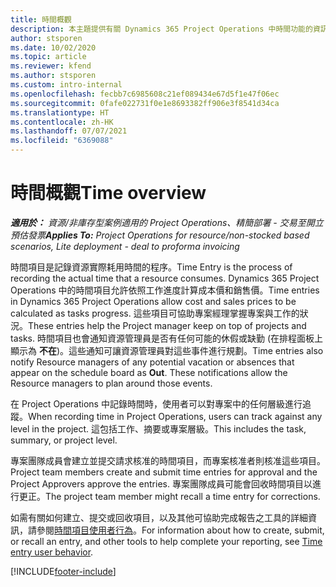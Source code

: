 ```yaml
---
title: 時間概觀
description: 本主題提供有關 Dynamics 365 Project Operations 中時間功能的資訊。
author: stsporen
ms.date: 10/02/2020
ms.topic: article
ms.reviewer: kfend
ms.author: stsporen
ms.custom: intro-internal
ms.openlocfilehash: fecbb7c6985608c21ef089434e67d5f1e47f06ec
ms.sourcegitcommit: 0fafe022731f0e1e8693382ff906e3f8541d34ca
ms.translationtype: HT
ms.contentlocale: zh-HK
ms.lasthandoff: 07/07/2021
ms.locfileid: "6369088"
---
```

# <a name="time-overview"></a><span data-ttu-id="851b1-103">時間概觀</span><span class="sxs-lookup"><span data-stu-id="851b1-103">Time overview</span></span>

<span data-ttu-id="851b1-104">_**適用於：** 資源/非庫存型案例適用的 Project Operations、精簡部署 - 交易至開立預估發票_</span><span class="sxs-lookup"><span data-stu-id="851b1-104">_**Applies To:** Project Operations for resource/non-stocked based scenarios, Lite deployment - deal to proforma invoicing_</span></span>

<span data-ttu-id="851b1-105">時間項目是記錄資源實際耗用時間的程序。</span><span class="sxs-lookup"><span data-stu-id="851b1-105">Time Entry is the process of recording the actual time that a resource consumes.</span></span> <span data-ttu-id="851b1-106">Dynamics 365 Project Operations 中的時間項目允許依照工作進度計算成本價和銷售價。</span><span class="sxs-lookup"><span data-stu-id="851b1-106">Time entries in Dynamics 365 Project Operations allow cost and sales prices to be calculated as tasks progress.</span></span> <span data-ttu-id="851b1-107">這些項目可協助專案經理掌握專案與工作的狀況。</span><span class="sxs-lookup"><span data-stu-id="851b1-107">These entries help the Project manager keep on top of projects and tasks.</span></span> <span data-ttu-id="851b1-108">時間項目也會通知資源管理員是否有任何可能的休假或缺勤 (在排程面板上顯示為 **不在**)。這些通知可讓資源管理員對這些事件進行規劃。</span><span class="sxs-lookup"><span data-stu-id="851b1-108">Time entries also notify Resource managers of any potential vacation or absences that appear on the schedule board as **Out**. These notifications allow the Resource managers to plan around those events.</span></span>

<span data-ttu-id="851b1-109">在 Project Operations 中記錄時間時，使用者可以對專案中的任何層級進行追蹤。</span><span class="sxs-lookup"><span data-stu-id="851b1-109">When recording time in Project Operations, users can track against any level in the project.</span></span> <span data-ttu-id="851b1-110">這包括工作、摘要或專案層級。</span><span class="sxs-lookup"><span data-stu-id="851b1-110">This includes the task, summary, or project level.</span></span>

<span data-ttu-id="851b1-111">專案團隊成員會建立並提交請求核准的時間項目，而專案核准者則核准這些項目。</span><span class="sxs-lookup"><span data-stu-id="851b1-111">Project team members create and submit time entries for approval and the Project Approvers approve the entries.</span></span> <span data-ttu-id="851b1-112">專案團隊成員可能會回收時間項目以進行更正。</span><span class="sxs-lookup"><span data-stu-id="851b1-112">The project team member might recall a time entry for corrections.</span></span>

<span data-ttu-id="851b1-113">如需有關如何建立、提交或回收項目，以及其他可協助完成報告之工具的詳細資訊，請參閱[時間項目使用者行為](ui-behavior-time.md)。</span><span class="sxs-lookup"><span data-stu-id="851b1-113">For information about how to create, submit, or recall an entry, and other tools to help complete your reporting, see [Time entry user behavior](ui-behavior-time.md).</span></span>



[!INCLUDE[footer-include](../includes/footer-banner.md)]